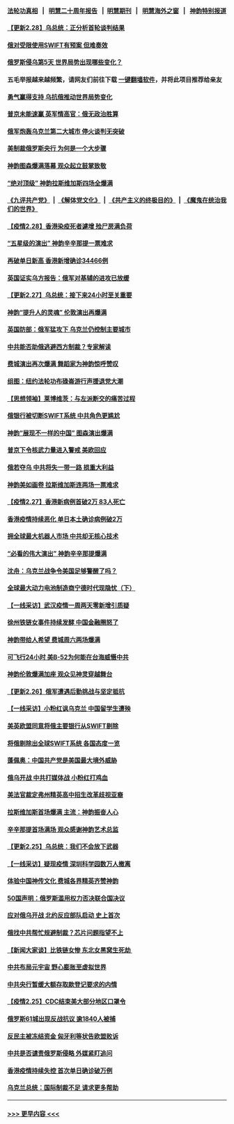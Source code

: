 #### [法轮功真相](https://github.com/gfw-breaker/truth/blob/master/README.md?t=0) &nbsp;&nbsp;|&nbsp;&nbsp; [明慧二十周年报告](https://github.com/gfw-breaker/mh-reports/blob/master/README.md?t=0) &nbsp;&nbsp;|&nbsp;&nbsp;[明慧期刊](https://github.com/gfw-breaker/mh-qikan) &nbsp;&nbsp;|&nbsp;&nbsp; [明慧海外之窗](https://github.com/gfw-breaker/mh-news/blob/master/README.md?t=0) &nbsp;&nbsp;|&nbsp;&nbsp; [神韵特别报道](https://github.com/gfw-breaker/mh-news/blob/master/shenyun.md?t=0)
#### [【更新2.28】乌总统：正分析首轮谈判结果](../pages/nf4514/n13611283.md?t=03011101) 
#### [俄对受限使用SWIFT有预案 但难奏效](../pages/nf4514/n13612499.md?t=03011101) 
#### [俄罗斯侵乌第5天 世界局势出现哪些变化？](../pages/nf4514/n13611950.md?t=03011101) 
#### 五毛举报越来越频繁，请网友们前往下载 [一键翻墙软件](https://github.com/gfw-breaker/ssr-accounts)，并将此项目推荐给亲友
#### [勇气赢得支持 乌抗俄推动世界局势变化](../pages/nf4514/n13612307.md?t=03011101) 
#### [普京未能速赢 英军情高官：俄无政治胜算](../pages/nf4514/n13612266.md?t=03011101) 
#### [俄军炮轰乌克兰第二大城市 停火谈判无突破](../pages/nf4514/n13612087.md?t=03011101) 
#### [美制裁俄罗斯央行 为何是一个大步骤](../pages/nf4514/n13612089.md?t=03011101) 
#### [神韵图森爆满落幕 观众起立鼓掌致敬](../pages/nf4514/n13611640.md?t=03011101) 
#### [“绝对顶级” 神韵拉斯维加斯四场全爆满](../pages/nf4514/n13611300.md?t=03011101) 
#### [《九评共产党》](https://github.com/begood0513/9ping.md/blob/master/README.md) &nbsp;|&nbsp; [《解体党文化》](../../../../jtdwh.md/blob/master/README.md)  &nbsp;|&nbsp; [《共产主义的终极目的》](../../../../gczydzjmd.md/blob/master/README.md) &nbsp;|&nbsp; [《魔鬼在统治我们的世界》](../../../../mgztzwmdsj.md/blob/master/README.md) 
#### [【疫情2.28】香港染疫死者遽增 殓尸房满负荷](../pages/nf4514/n13610894.md?t=03011101) 
#### [“五星级的演出” 神韵辛辛那提一票难求](../pages/nf4514/n13610882.md?t=03011101) 
#### [再破单日新高 香港新增确诊34466例](../pages/nf4514/n13610831.md?t=03011101) 
#### [英国证实乌方报告：俄军对基辅的进攻已放缓](../pages/nf4514/n13610884.md?t=03011101) 
#### [【更新2.27】乌总统：接下来24小时至关重要](../pages/nf4514/n13607661.md?t=03011101) 
#### [神韵“提升人的灵魂” 伦敦演出再爆满](../pages/nf4514/n13610594.md?t=03011101) 
#### [英国防部：俄军猛攻下 乌克兰仍控制主要城市](../pages/nf4514/n13610481.md?t=03011101) 
#### [中共能否助俄逃避西方制裁？专家解读](../pages/nf4514/n13609307.md?t=03011101) 
#### [费城演出再次爆满 舞蹈家为神韵惊呼赞叹](../pages/nf4514/n13610117.md?t=03011101) 
#### [组图：纽约法轮功布碌崙游行声援退党大潮](../pages/nf4514/n13609768.md?t=03011101) 
#### [【思想领袖】莱博维茨：与左派断交的痛苦过程](../pages/nf4514/n13594447.md?t=03011101) 
#### [俄银行被切断SWIFT系统 中共角色更尴尬](../pages/nf4514/n13609576.md?t=03011101) 
#### [神韵“展现不一样的中国” 图森演出爆满](../pages/nf4514/n13608615.md?t=03011101) 
#### [普京下令核武力量进入警戒 美欧回应](../pages/nf4514/n13609108.md?t=03011101) 
#### [俄若夺乌 中共将失一带一路 损重大利益](../pages/nf4514/n13608949.md?t=03011101) 
#### [神韵美如画卷 拉斯维加斯连两场一票难求](../pages/nf4514/n13608748.md?t=03011101) 
#### [【疫情2.27】香港新病例首破2万 83人死亡](../pages/nf4514/n13608355.md?t=03011101) 
#### [香港疫情持续恶化 单日本土确诊病例破2万](../pages/nf4514/n13608781.md?t=03011101) 
#### [拥全球最大机器人市场 中共却无核心技术](../pages/nf4514/n13608785.md?t=03011101) 
#### [“必看的伟大演出” 神韵辛辛那提爆满](../pages/nf4514/n13608575.md?t=03011101) 
#### [沈舟：乌克兰战争令美国足够警醒了吗？](../pages/nf4514/n13607475.md?t=03011101) 
#### [全球最大动力电池制造商宁德时代现隐忧（下）](../pages/nf4514/n13608727.md?t=03011101) 
#### [【一线采访】武汉疫情一周两天零新增引质疑](../pages/nf4514/n13607841.md?t=03011101) 
#### [徐州铁链女事件持续发酵 中国金融圈怒了](../pages/nf4514/n13608596.md?t=03011101) 
#### [神韵带给人希望 费城周六两场爆满](../pages/nf4514/n13608343.md?t=03011101) 
#### [可飞行24小时 美B-52为何能在台海威慑中共](../pages/nf4514/n13604018.md?t=03011101) 
#### [神韵伦敦爆满加座 观众见神灵穿越舞台](../pages/nf4514/n13608045.md?t=03011101) 
#### [【更新2.26】俄军遭遇后勤挑战与坚定抵抗](../pages/nf4514/n13607072.md?t=03011101) 
#### [【一线采访】小粉红讽乌克兰 中国留学生遭殃](../pages/nf4514/n13607833.md?t=03011101) 
#### [美英欧盟同意将俄主要银行从SWIFT剔除](../pages/nf4514/n13607712.md?t=03011101) 
#### [将俄剔除出全球SWIFT系统 各国态度一览](../pages/nf4514/n13607542.md?t=03011101) 
#### [蓬佩奥：中国共产党是美国最大境外威胁](../pages/nf4514/n13607321.md?t=03011101) 
#### [俄乌开战 中共打媒体战 小粉红打鸡血](../pages/nf4514/n13607295.md?t=03011101) 
#### [美法官裁定弗州精英高中招生改革歧视亚裔](../pages/nf4514/n13606381.md?t=03011101) 
#### [拉斯维加斯首场爆满 主流：神韵振奋人心](../pages/nf4514/n13607083.md?t=03011101) 
#### [辛辛那提首场满场 观众感谢神韵艺术总监](../pages/nf4514/n13606902.md?t=03011101) 
#### [【更新2.25】乌总统：我们不会放下武器](../pages/nf4514/n13604998.md?t=03011101) 
#### [【一线采访】疑现疫情 深圳科学园数万人撤离](../pages/nf4514/n13606747.md?t=03011101) 
#### [体验中国神传文化 费城各界精英齐赞神韵](../pages/nf4514/n13606738.md?t=03011101) 
#### [50国声明：俄罗斯滥用权力否决联合国决议](../pages/nf4514/n13606231.md?t=03011101) 
#### [应对俄乌开战 北约反应部队启动 史上首次](../pages/nf4514/n13605758.md?t=03011101) 
#### [俄找中共帮忙规避制裁？芯片问题指望不上](../pages/nf4514/n13605633.md?t=03011101) 
#### [【新闻大家谈】比铁链女惨 东北女黑窝生死劫 ](../pages/nf4514/n13605189.md?t=03011101) 
#### [中共布局元宇宙 野心膨胀至虚拟世界](../pages/nf4514/n13605494.md?t=03011101) 
#### [中共央行暂缓大额存取款登记要求的内情](../pages/nf4514/n13605427.md?t=03011101) 
#### [【疫情2.25】CDC结束美大部分地区口罩令](../pages/nf4514/n13604992.md?t=03011101) 
#### [俄罗斯61城出现反战抗议 逾1840人被捕](../pages/nf4514/n13604507.md?t=03011101) 
#### [反民主被冻结资金 匈牙利等状告欧盟败诉](../pages/nf4514/n13605272.md?t=03011101) 
#### [中共是否谴责俄罗斯侵略 外媒紧盯追问](../pages/nf4514/n13604723.md?t=03011101) 
#### [香港疫情持续失控 首次单日确诊破万例](../pages/nf4514/n13604666.md?t=03011101) 
#### [乌克兰总统：国际制裁不足 请求更多帮助](../pages/nf4514/n13604426.md?t=03011101) 

----
#### [ >>> 更早内容 <<< ](../indexes/nf4514-earlier.md)
